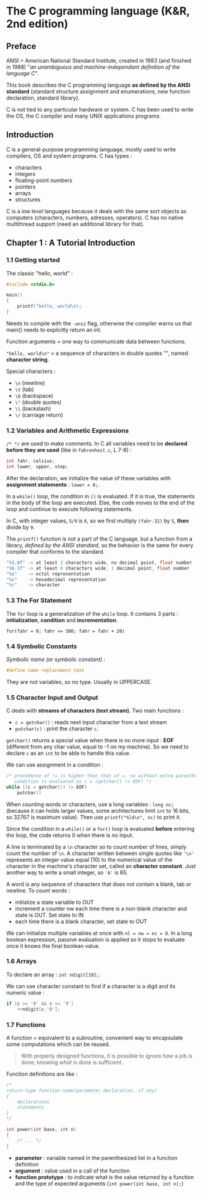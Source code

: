 The C programming language (K&R, 2nd edition)
=============================================

Preface
-------
ANSI = American National Standard Institute, created in 1983 (and finished in
1988) "_an unambiguous and machine-independant definition of the language C_".

This book describes the C programming language **as defined by the ANSI
standard** (standard structure assignment and enumerations, new function
declaration, standard library).

C is not tied to any particular hardware or system. C has been used to write the
OS, the C compiler and many UNIX applications programs.

Introduction
------------
C is a general-purpose programming language, mostly used to write compilers, OS
and system programs. C has types :
  * characters
  * integers
  * floating-point numbers
  * pointers
  * arrays
  * structures

C is a _low level_ languages because it deals with the same sort objects as
computers (characters, numbers, adresses, operators). C has no native
multithread support (need an additional library for that).

Chapter 1 : A Tutorial Introduction
-----------------------------------

### 1.1 Getting started
The classic "hello, world" :
```C
#include <stdio.h>

main()
{
    printf("hello, world\n);
}
```
Needs to compile with the `-ansi` flag, otherwise the compiler warns us that
main() needs to explicitly return an int.

Function arguments = one way to communicate data between functions.

`"hello, world\n"` = a sequence of characters in double quotes "", named
**character string**.

Special characters :
  * `\n` (newline)
  * `\t` (tab)
  * `\b` (backspace)
  * `\"` (double quotes)
  * `\\` (backslash)
  * `\r` (carriage return)

### 1.2 Variables and Arithmetic Expressions
`/* */` are used to make comments. In C all variables need to be **declared
before they are used** (like in `fahrenheit.c`, L 7-8) :

```C
int fahr, celsius;
int lower, upper, step;
```

After the declaration, we initialize the value of these variables with
**assignment statements** : `lower = 0;`.

In a `while()` loop, the condition in `()` is evaluated. If it is true, the
statements in the body of the loop are executed. Else, the code moves to the end
of the loop and continue to execute following statements.

In C, with integer values, `5/9` is `0`, so we first multiply `(fahr-32)` by
`5`, **then** divide by `9`.

The `printf()` function is not a part of the C language, but a function from a
library, _defined by the ANSI standard_, so the behavior is the same for every
compiler that conforms to the standard.

```C
"%3.0f" -> at least 3 characters wide, no decimal point, float number
"%6.1f" -> at least 6 characters wide, 1 decimal point, float number
"%o"    -> octal representation
"%x"    -> hexadecimal representation
"%c"    -> character
```

### 1.3 The For Statement
The `for` loop is a generalization of the `while` loop. It contains 3 parts :
**initialization**, **condition** and **incrementation**.

`for(fahr = 0; fahr <= 300; fahr = fahr + 20)`

### 1.4 Symbolic Constants
_Symbolic name (or symbolic constant)_ :
```C
#define name replacement_text
```
They are not variables, so no type. Usually in UPPERCASE.

### 1.5 Character Input and Output
C deals with **streams of characters (text stream)**. Two main functions :
  * `c = getchar()` : reads next input character from a text stream
  * `putchar(c)` : print the character `c`.

`getchar()` returns a special value when there is no more input : **EOF**
(different from any char value, equal to -1 on my machine). So we need to
declare `c` as an `int` to be able to handle this value.

We can use assignment in a condition :
```C
/* precedence of != is higher than that of =, so without extra parentheses,
   condition is evaluated as c = (getchar() != EOF) */
while ((c = getchar()) != EOF)
    putchar()
```

When counting words or characters, use a long variables : `long nc;` (because it
can holds larger values, some architectures limit `int` to 16 bits, so 32767 is
maximum value). Then use `printf("%ld\n", nc)` to print it.

Since the condition in a `while()` or a `for()` loop is evaluated
**before** entering the loop, the code returns 0 when there is no input.

A line is terminated by a `\n` character so to count number of lines, simply
count the number of `\n`. A character written between single quotes like `'\n'`
represents an integer value equal (10) to the numerical value of the character
in the machine's character set, called an **character constant**. Just another
way to write a small integer, so `'A'` is 65.

A word is any sequence of characters that does not contain a blank, tab or
newline. To count words :
  * initialize a state variable to OUT
  * increment a counter nw each time there is a non-blank character and state is
    OUT. Set state to IN
  * each time there is a blank character, set state to OUT

We can initialize multiple variables at once with `nl = nw = nc = 0`.  In a long
boolean expression, passive evaluation is applied so it stops to evaluate once
it knows the final boolean value.

### 1.6 Arrays
To declare an array : `int ndigit[10];`.

We can use character constant to find if a character is a digit and its numeric
value :
```C
if (c >= '0' && c <= '9')
    ++ndigit[c-'0'];
```

### 1.7 Functions
A function = equivalent to a subroutine, convenient way to encapsulate some
computations which can be reused.

> With properly designed functions, it is possible to ignore _how_ a job is
> done; knowing _what_ is done is sufficient.

Function definitions are like :
```C
/*
return-type function-name(parameter declaration, if any)
{
    declarations
    statements
}
*/

int power(int base, int n)
{
    /* ... */
}
```

* **parameter** : variable named in the parenthesized list in a function
definition
* **argument** : value used in a call of the function
* **function prototype** : to indicate what is the value returned by a function
  and the type of expected arguments (`int power(int base, int n);`)
